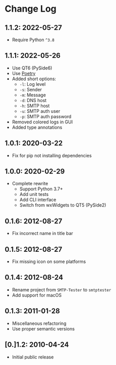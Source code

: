 # Change Log

## 1.1.2: 2022-05-27

- Require Python `^3.8`

## 1.1.1: 2022-05-26

- Use QT6 (PySide6)
- Use [Poetry](https://python-poetry.org/)
- Added short options:
  - `-l`: Log level
  - `-s`: Sender
  - `-m`: Message
  - `-d`: DNS host
  - `-h`: SMTP host
  - `-u`: SMTP auth user
  - `-p`: SMTP auth password
- Removed colored logs in GUI
- Added type annotations

## 1.0.1: 2020-03-22

- Fix for pip not installing dependencies

## 1.0.0: 2020-02-29

- Complete rewrite
  - Support Python 3.7+
  - Add unit tests
  - Add CLI interface
  - Switch from wxWidgets to QT5 (PySide2)

## 0.1.6: 2012-08-27

- Fix incorrect name in title bar

## 0.1.5: 2012-08-27

- Fix missing icon on some platforms

## 0.1.4: 2012-08-24

- Rename project from `SMTP-Tester` to `smtptester`
- Add support for macOS

## 0.1.3: 2011-01-28

- Miscellaneous refactoring
- Use proper semantic versions

## [0.]1.2: 2010-04-24

- Initial public release
